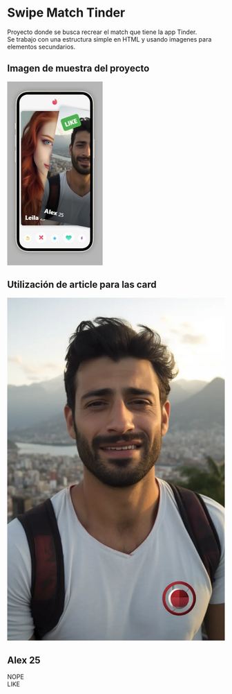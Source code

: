 <h1>Swipe Match Tinder</h1>

<p>Proyecto donde se busca recrear el match que tiene la app Tinder.
<br> Se trabajo con una estructura simple en HTML y usando imagenes para elementos secundarios.</p>

<h2>Imagen de muestra del proyecto</h2>
<img src="/proyecto-01-Swipe-Match-Tinder/img/Tinder.jpg">

<h2>Utilización de article para las card</h2>

<article>
    <img src="./img/2.webp" alt="Alex, 25 years old"/>
    <h2>Alex <span>25</span></h2>
    <div class="choice nope">NOPE</div>
    <div class="choice like">LIKE</div>
</article>